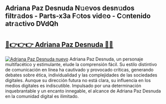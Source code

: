 ## Adriana Paz Desnuda N𝚞𝚎vos desn𝚞dos filtr𝚊dos - Parts-x3a F𝚘tos vid𝚎o - C𝚘ntenido atr𝚊ctivo DVdQh

# <h2><a href="http://mb8j5mg.tromn.icu/?c=Adriana+Paz+Desnuda">🔗👉👉👉 Adriana Paz Desnuda 🔗🔗</a></h2>

[![Adriana Paz Desnuda nuevo](https://i.imgur.com/pEAQMta.gif)](http://mb8j5mg.tromn.icu/?c=Adriana+Paz+Desnuda)
Adriana Paz Desnuda, un personaje multifacético y estimulante, elude la comprensión fácil. Su estilo distintivo de comunicación en línea ha cautivado y provocado críticas, generando debates sobre ética, individualidad y las complejidades de las sociedades digitales. Aunque su dirección futura no está clara, su influencia en los medios digitales es indiscutible. Impulsado por una determinación inquebrantable y un encanto innegable, el alcance de Adriana Paz Desnuda en la comunidad digital es ilimitado.
